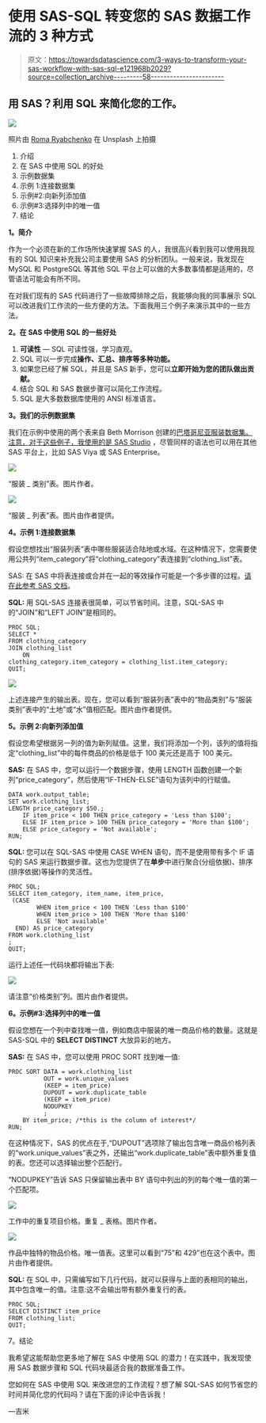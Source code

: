 # 使用 SAS-SQL 转变您的 SAS 数据工作流的 3 种方式

> 原文：<https://towardsdatascience.com/3-ways-to-transform-your-sas-workflow-with-sas-sql-e121968b2029?source=collection_archive---------58----------------------->

## 用 SAS？利用 SQL 来简化您的工作。

![](img/b8ac33987d5ca5d664eac0357a7ca8c3.png)

照片由 [Roma Ryabchenko](https://unsplash.com/photos/f9qtLeroLNQ) 在 Unsplash 上拍摄

1.  介绍
2.  在 SAS 中使用 SQL 的好处
3.  示例数据集
4.  示例 1:连接数据集
5.  示例#2:向新列添加值
6.  示例#3:选择列中的唯一值
7.  结论

**1。简介**

作为一个必须在新的工作场所快速掌握 SAS 的人，我很高兴看到我可以使用我现有的 SQL 知识来补充我公司主要使用 SAS 的分析团队。一般来说，我发现在 MySQL 和 PostgreSQL 等其他 SQL 平台上可以做的大多数事情都是适用的，尽管语法可能会有所不同。

在对我们现有的 SAS 代码进行了一些故障排除之后，我能够向我的同事展示 SQL 可以改进我们工作流的一些方便的方法。下面我用三个例子来演示其中的一些方法。

**2。在 SAS 中使用 SQL 的一些好处**

1.  **可读性** — SQL 可读性强，学习直观。
2.  SQL 可以一步完成**操作、汇总、排序等多种功能。**
3.  如果您已经了解 SQL，并且是 SAS 新手，您可以**立即开始为您的团队做出贡献。**
4.  结合 SQL 和 SAS 数据步骤可以简化工作流程。
5.  SQL 是大多数数据库使用的 ANSI 标准语言。

**3。我们的示例数据集**

我们在示例中使用的两个表来自 Beth Morrison 创建的[巴塔哥尼亚服装数据集。注意，对于这些例子，我使用的是 SAS Studio](https://www.kaggle.com/kerneler/starter-patagonia-clothing-ded30fa1-c) ，尽管同样的语法也可以用在其他 SAS 平台上，比如 SAS Viya 或 SAS Enterprise。

![](img/137d3d3ee58f053c3b86dc9a7fb383ab.png)

“服装 _ 类别”表。图片作者。

![](img/e717a3e242445b6eb272d6f44040a2ca.png)

“服装 _ 列表”表。图片由作者提供。

**4。示例 1:连接数据集**

假设您想找出“服装列表”表中哪些服装适合陆地或水域。在这种情况下，您需要使用公共列“item_category”将“clothing_category”表连接到“clothing_list”表。

SAS: 在 SAS 中将表连接或合并在一起的等效操作可能是一个多步骤的过程。[请在此参考 SAS 文档](https://documentation.sas.com/?docsetId=lrcon&docsetTarget=n1tgk0uanvisvon1r26lc036k0w7.htm&docsetVersion=9.4&locale=en#p1ozz99fzn4gtan1hohd44leeod1)。

**SQL:** 用 SQL-SAS 连接表很简单，可以节省时间。注意，SQL-SAS 中的“JOIN”和“LEFT JOIN”是相同的。

```
PROC SQL;
SELECT *
FROM clothing_category
JOIN clothing_list
    ON
clothing_category.item_category = clothing_list.item_category;
QUIT;
```

![](img/0acd490fda0962ba97b547e29e6f034f.png)

上述连接产生的输出表。现在，您可以看到“服装列表”表中的“物品类别”与“服装类别”表中的“土地”或“水”值相匹配。图片由作者提供。

**5。示例 2:向新列添加值**

假设您希望根据另一列的值为新列赋值。这里，我们将添加一个列，该列的值将指定“clothing_list”中的每件商品的价格是低于 100 美元还是高于 100 美元。

**SAS:** 在 SAS 中，您可以运行一个数据步骤，使用 LENGTH 函数创建一个新列“price_category”，然后使用“IF-THEN-ELSE”语句为该列中的行赋值。

```
DATA work.output_table;
SET work.clothing_list;
LENGTH price_category $50.; 
    IF item_price < 100 THEN price_category = 'Less than $100';
    ELSE IF item_price > 100 THEN price_category = 'More than $100';
    ELSE price_category = 'Not available';
RUN;
```

**SQL:** 您可以在 SQL-SAS 中使用 CASE WHEN 语句，而不是使用带有多个 IF 语句的 SAS 来运行数据步骤。这也为您提供了在**单步**中进行聚合(分组依据)、排序(排序依据)等操作的灵活性。

```
PROC SQL;
SELECT item_category, item_name, item_price,
 (CASE
        WHEN item_price < 100 THEN 'Less than $100'
        WHEN item_price > 100 THEN 'More than $100'
        ELSE 'Not available'
  END) AS price_category
FROM work.clothing_list
;
QUIT;
```

运行上述任一代码块都将输出下表:

![](img/6bf3c1384a1eee607e9c6db36a799c2f.png)

请注意“价格类别”列。图片由作者提供。

**6。示例#3:选择列中的唯一值**

假设您想在一个列中查找唯一值，例如商店中服装的唯一商品价格的数量。这就是 SAS-SQL 中的 **SELECT DISTINCT** 大放异彩的地方。

**SAS:** 在 SAS 中，您可以使用 PROC SORT 找到唯一值:

```
PROC SORT DATA = work.clothing_list
          OUT = work.unique_values
          (KEEP = item_price) 
          DUPOUT = work.duplicate_table
          (KEEP = item_price) 
          NODUPKEY
          ;
    BY item_price; /*this is the column of interest*/
RUN;
```

在这种情况下，SAS 的优点在于,“DUPOUT”选项除了输出包含唯一商品价格列表的“work.unique_values”表之外，还输出“work.duplicate_table”表中额外重复值的表。您还可以选择输出整个匹配行。

“NODUPKEY”告诉 SAS 只保留输出表中 BY 语句中列出的列的每个唯一值的第一个匹配项。

![](img/66d6e91d046a06618716c7cd7de95be2.png)

工作中的重复项目价格。重复 _ 表格。图片作者。

![](img/96da9c8b6abe42419c91453560e64e70.png)

作品中独特的物品价格。唯一值表。这里可以看到“75”和 429”也在这个表中。图片由作者提供。

**SQL:** 在 SQL 中，只需编写如下几行代码，就可以获得与上面的表相同的输出，其中包含唯一的值。注意:这不会输出带有额外重复行的表。

```
PROC SQL;
SELECT DISTINCT item_price
FROM clothing_list;
QUIT;
```

7。结论

我希望这能帮助您更多地了解在 SAS 中使用 SQL 的潜力！在实践中，我发现使用 SAS 数据步骤和 SQL 代码块最适合我的数据准备工作。

您如何在 SAS 中使用 SQL 来改进您的工作流程？想了解 SQL-SAS 如何节省您的时间并简化您的代码吗？请在下面的评论中告诉我！

—吉米